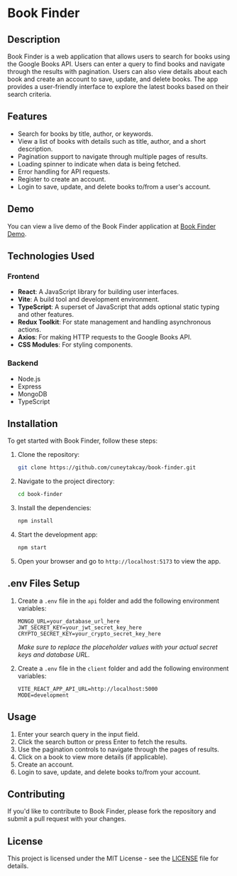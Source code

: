 # Book Finder

## Description

Book Finder is a web application that allows users to search for books using the Google Books API. Users can enter a query to find books and navigate through the results with pagination. Users can also view details about each book and create an account to save, update, and delete books. The app provides a user-friendly interface to explore the latest books based on their search criteria.

## Features

- Search for books by title, author, or keywords.
- View a list of books with details such as title, author, and a short description.
- Pagination support to navigate through multiple pages of results.
- Loading spinner to indicate when data is being fetched.
- Error handling for API requests.
- Register to create an account.
- Login to save, update, and delete books to/from a user's account.

## Demo

You can view a live demo of the Book Finder application at <a href="https://book-finder-app-gumq.onrender.com/" target="_blank">Book Finder Demo</a>.

## Technologies Used

### Frontend

- **React**: A JavaScript library for building user interfaces.
- **Vite**: A build tool and development environment.
- **TypeScript**: A superset of JavaScript that adds optional static typing and other features.
- **Redux Toolkit**: For state management and handling asynchronous actions.
- **Axios**: For making HTTP requests to the Google Books API.
- **CSS Modules**: For styling components.

### Backend

- Node.js
- Express
- MongoDB
- TypeScript

## Installation

To get started with Book Finder, follow these steps:

1. Clone the repository:

   ```bash
   git clone https://github.com/cuneytakcay/book-finder.git
   ```

2. Navigate to the project directory:

   ```bash
   cd book-finder
   ```

3. Install the dependencies:

   ```bash
   npm install
   ```

4. Start the development app:

   ```bash
   npm start
   ```

5. Open your browser and go to `http://localhost:5173` to view the app.

## .env Files Setup

1. Create a `.env` file in the `api` folder and add the following environment variables:

   ```
   MONGO_URL=your_database_url_here
   JWT_SECRET_KEY=your_jwt_secret_key_here
   CRYPTO_SECRET_KEY=your_crypto_secret_key_here
   ```

   _Make sure to replace the placeholder values with your actual secret keys and database URL._

2. Create a `.env` file in the `client` folder and add the following environment variables:
   ```
   VITE_REACT_APP_API_URL=http://localhost:5000
   MODE=development
   ```

## Usage

1. Enter your search query in the input field.
2. Click the search button or press Enter to fetch the results.
3. Use the pagination controls to navigate through the pages of results.
4. Click on a book to view more details (if applicable).
5. Create an account.
6. Login to save, update, and delete books to/from your account.

## Contributing

If you'd like to contribute to Book Finder, please fork the repository and submit a pull request with your changes.

## License

This project is licensed under the MIT License - see the [LICENSE](LICENSE) file for details.

